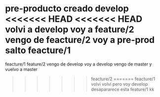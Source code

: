 pre-producto creado
develop
<<<<<<< HEAD
<<<<<<< HEAD
volvi a develop voy a feature/2
vengo de feacture/2 voy a pre-prod
salto feacture/1
=======
feacture/1
feature/2
vengo de develop voy a develop
vengo de master y vuelvo a master
>>>>>>> feacture/2
=======
feacture/1
volvi
volvi pero voy develop desapararece esta
>>>>>>> feature/1
kk
